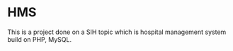 # HMS
This is a project done on a SIH topic which is hospital management system build on PHP, MySQL.
